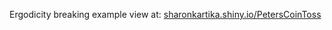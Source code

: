 Ergodicity breaking example 
view at: [sharonkartika.shiny.io/PetersCoinToss](https://sharonkartika.shiny.io/PetersCoinToss)